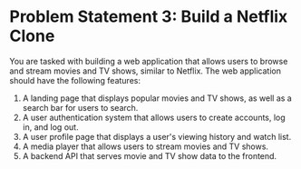 # Problem Statement 3: Build a Netflix Clone

You are tasked with building a web application that allows users to browse and stream movies and TV shows, similar to Netflix. The web application should have the following features:

1.  A landing page that displays popular movies and TV shows, as well as a search bar for users to search.
2.  A user authentication system that allows users to create accounts, log in, and log out.
3.  A user profile page that displays a user's viewing history and watch list.
4.  A media player that allows users to stream movies and TV shows.
5.  A backend API that serves movie and TV show data to the frontend.
